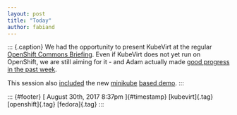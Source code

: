 ```yaml
---
layout: post
title: "Today"
author: fabiand
---
```



::: {.caption}
We had the opportunity to present KubeVirt at the regular [OpenShift
Commons
Briefing](https://blog.openshift.com/category/openshift-commons/). Even
if KubeVirt does not yet run on OpenShift, we are still aiming for it -
and Adam actually made [good progress in the past
week](http://adam.younglogic.com/2017/08/deploying-kubevirt-on-origin-master/).

This session also [included](https://youtu.be/IfuL2rYhMKY?t=2570) the
new [minikube](https://github.com/kubernetes/minikube) [based
demo](https://github.com/kubevirt/demo).
:::

::: {#footer}
[ August 30th, 2017 8:37pm ]{#timestamp} [kubevirt]{.tag}
[openshift]{.tag} [fedora]{.tag}
:::
